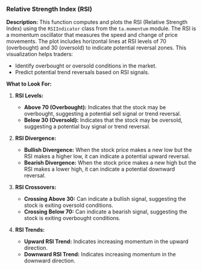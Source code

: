 ### Relative Strength Index (RSI)

**Description:** This function computes and plots the RSI (Relative Strength Index) using the `RSIIndicator` class from the `ta.momentum` module. The RSI is a momentum oscillator that measures the speed and change of price movements. The plot includes horizontal lines at RSI levels of 70 (overbought) and 30 (oversold) to indicate potential reversal zones. This visualization helps traders:
   - Identify overbought or oversold conditions in the market.
   - Predict potential trend reversals based on RSI signals.

**What to Look For:**

1. **RSI Levels:**
   - **Above 70 (Overbought):** Indicates that the stock may be overbought, suggesting a potential sell signal or trend reversal.
   - **Below 30 (Oversold):** Indicates that the stock may be oversold, suggesting a potential buy signal or trend reversal.

2. **RSI Divergence:**
   - **Bullish Divergence:** When the stock price makes a new low but the RSI makes a higher low, it can indicate a potential upward reversal.
   - **Bearish Divergence:** When the stock price makes a new high but the RSI makes a lower high, it can indicate a potential downward reversal.

3. **RSI Crossovers:**
   - **Crossing Above 30:** Can indicate a bullish signal, suggesting the stock is exiting oversold conditions.
   - **Crossing Below 70:** Can indicate a bearish signal, suggesting the stock is exiting overbought conditions.

4. **RSI Trends:**
   - **Upward RSI Trend:** Indicates increasing momentum in the upward direction.
   - **Downward RSI Trend:** Indicates increasing momentum in the downward direction.
